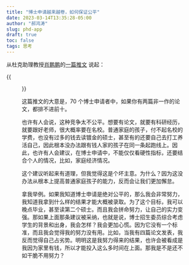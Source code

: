 ```yaml
---
title: "博士申请越来越卷，如何保证公平"
date: 2023-03-14T13:35:28-05:00
author: "郝鸿涛"
slug: phd-app
draft: true
toc: false
tags: 思考
---
```


从杜克助理教授[肖鹏鹏](https://www.pengpengxiao.com/)的[一篇推文](https://twitter.com/pengpeng_xiao/status/1625169701184716806?cxt=HHwWjIC-rfLO4Y0tAAAA) 说起：

{{<figure src="/media/cnblog/ppx.png">}}

这篇推文的大意是，70 个博士申请者中，如果你有两篇非一作的论文，都排不进前十。

也许有人会说，这种竞争太不公平。想要有论文，就要有科研经历，就要跟好老师，很大概率要在名校。普通家庭的孩子，付不起名校的学费，也没有过多的钱去读镀金的硕士，甚至有的还要自己去打工养活自己，因此根本没办法跟有钱人家的孩子在同一条起跑线上。因此，也许有人会建议，在博士申请中，不能仅仅看硬性指标，还要结合个人的情况，比如，家庭经济情况。

这个建议听起来有道理，但我觉得这是个坏主意。为什么？因为这没办法从根本上提高普通家庭孩子的能力，反而会让我们更加懈怠。

拿我举例。如果我知道博士申请是绝对公平的，那么我会非常努力，我知道我拿到什么样的结果才能大概被录取。为了这个目标，我可以晚点毕业，甚至读第二个硕士。而且我会拼命努力，让自己的实力变强。那如果上面那条建议被采纳，也就是说，博士招生委员综合考虑学生的背景和出身，我会怎样？我会更加心慌。因为它没有一个标准，而且我会觉得我的努力没有用。比如，当我有四篇论文发表，我反而觉得自己占劣势。明明这是我努力得来的结果，也许会被看成是我因为家里有钱，所以才能投入这么多时间在上面。那我是不是还不如干脆不用努力？